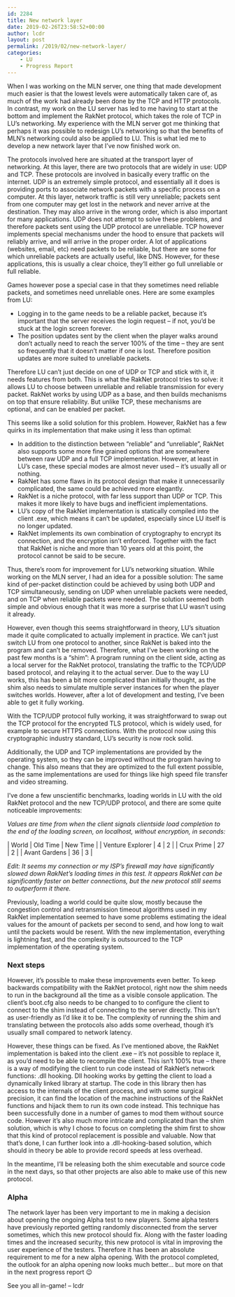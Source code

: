 ```yaml
---
id: 2284
title: New network layer
date: 2019-02-26T23:58:52+00:00
author: lcdr
layout: post
permalink: /2019/02/new-network-layer/
categories:
	- LU
	- Progress Report
---
```

When I was working on the MLN server, one thing that made development much easier is that the lowest levels were automatically taken care of, as much of the work had already been done by the TCP and HTTP protocols. In contrast, my work on the LU server has led to me having to start at the bottom and implement the RakNet protocol, which takes the role of TCP in LU’s networking. My experience with the MLN server got me thinking that perhaps it was possible to redesign LU’s networking so that the benefits of MLN’s networking could also be applied to LU. This is what led me to develop a new network layer that I’ve now finished work on.

The protocols involved here are situated at the transport layer of networking. At this layer, there are two protocols that are widely in use: UDP and TCP. These protocols are involved in basically every traffic on the internet. UDP is an extremely simple protocol, and essentially all it does is providing ports to associate network packets with a specific process on a computer. At this layer, network traffic is still very unreliable; packets sent from one computer may get lost in the network and never arrive at the destination. They may also arrive in the wrong order, which is also important for many applications. UDP does not attempt to solve these problems, and therefore packets sent using the UDP protocol are unreliable. TCP however implements special mechanisms under the hood to ensure that packets will reliably arrive, and will arrive in the proper order. A lot of applications (websites, email, etc) need packets to be reliable, but there are some for which unreliable packets are actually useful, like DNS. However, for these applications, this is usually a clear choice, they’ll either go full unreliable or full reliable.

Games however pose a special case in that they sometimes need reliable packets, and sometimes need unreliable ones. Here are some examples from LU:

* Logging in to the game needs to be a reliable packet, because it’s important that the server receives the login request – if not, you’d be stuck at the login screen forever.
* The position updates sent by the client when the player walks around don’t actually need to reach the server 100% of the time – they are sent so frequently that it doesn’t matter if one is lost. Therefore position updates are more suited to unreliable packets.

Therefore LU can’t just decide on one of UDP or TCP and stick with it, it needs features from both. This is what the RakNet protocol tries to solve: it allows LU to choose between unreliable and reliable transmission for every packet. RakNet works by using UDP as a base, and then builds mechanisms on top that ensure reliability. But unlike TCP, these mechanisms are optional, and can be enabled per packet.

This seems like a solid solution for this problem. However, RakNet has a few quirks in its implementation that make using it less than optimal:

* In addition to the distinction between “reliable” and “unreliable”, RakNet also supports some more fine grained options that are somewhere between raw UDP and a full TCP implementation. However, at least in LU’s case, these special modes are almost never used – it’s usually all or nothing.
* RakNet has some flaws in its protocol design that make it unnecessarily complicated, the same could be achieved more elegantly.
* RakNet is a niche protocol, with far less support than UDP or TCP. This makes it more likely to have bugs and inefficient implementations.
* LU’s copy of the RakNet implementation is statically compiled into the client .exe, which means it can’t be updated, especially since LU itself is no longer updated.
* RakNet implements its own combination of cryptography to encrypt its connection, and the encryption isn’t enforced. Together with the fact that RakNet is niche and more than 10 years old at this point, the protocol cannot be said to be secure.

Thus, there’s room for improvement for LU’s networking situation. While working on the MLN server, I had an idea for a possible solution: The same kind of per-packet distinction could be achieved by using both UDP and TCP simultaneously, sending on UDP when unreliable packets were needed, and on TCP when reliable packets were needed. The solution seemed both simple and obvious enough that it was more a surprise that LU wasn’t using it already.

However, even though this seems straightforward in theory, LU’s situation made it quite complicated to actually implement in practice. We can’t just switch LU from one protocol to another, since RakNet is baked into the program and can’t be removed. Therefore, what I’ve been working on the past few months is a “shim”: A program running on the client side, acting as a local server for the RakNet protocol, translating the traffic to the TCP/UDP based protocol, and relaying it to the actual server. Due to the way LU works, this has been a bit more complicated than initially thought, as the shim also needs to simulate multiple server instances for when the player switches worlds. However, after a lot of development and testing, I’ve been able to get it fully working.

With the TCP/UDP protocol fully working, it was straightforward to swap out the TCP protocol for the encrypted TLS protocol, which is widely used, for example to secure HTTPS connections. With the protocol now using this cryptographic industry standard, LU’s security is now rock solid.

Additionally, the UDP and TCP implementations are provided by the operating system, so they can be improved without the program having to change. This also means that they are optimized to the full extent possible, as the same implementations are used for things like high speed file transfer and video streaming.

I’ve done a few unscientific benchmarks, loading worlds in LU with the old RakNet protocol and the new TCP/UDP protocol, and there are some quite noticeable improvements:

_Values are time from when the client signals clientside load completion to the end of the loading screen, on localhost, without encryption, in seconds:_

| World            | Old Time | New Time |
| Venture Explorer |        4 |        2 |
| Crux Prime       |       27 |        2 |
| Avant Gardens    |       36 |        3 |

_Edit: It seems my connection or my ISP’s firewall may have significantly slowed down RakNet’s loading times in this test. It appears RakNet can be significantly faster on better connections, but the new protocol still seems to outperform it there._

Previously, loading a world could be quite slow, mostly because the congestion control and retransmission timeout algorithms used in my RakNet implementation seemed to have some problems estimating the ideal values for the amount of packets per second to send, and how long to wait until the packets would be resent. With the new implementation, everything is lightning fast, and the complexity is outsourced to the TCP implementation of the operating system.

### Next steps

However, it’s possible to make these improvements even better. To keep backwards compatibility with the RakNet protocol, right now the shim needs to run in the background all the time as a visible console application. The client’s boot.cfg also needs to be changed to to configure the client to connect to the shim instead of connecting to the server directly. This isn’t as user-friendly as I’d like it to be. The complexity of running the shim and translating between the protocols also adds some overhead, though it’s usually small compared to network latency.

However, these things can be fixed. As I’ve mentioned above, the RakNet implementation is baked into the client .exe – it’s not possible to replace it, as you’d need to be able to recompile the client. This isn’t 100% true – there is a way of modifying the client to run code instead of RakNet’s network functions: .dll hooking. Dll hooking works by getting the client to load a dynamically linked library at startup. The code in this library then has access to the internals of the client process, and with some surgical precision, it can find the location of the machine instructions of the RakNet functions and hijack them to run its own code instead. This technique has been successfully done in a number of games to mod them without source code. However it’s also much more intricate and complicated than the shim solution, which is why I chose to focus on completing the shim first to show that this kind of protocol replacement is possible and valuable. Now that that’s done, I can further look into a .dll-hooking-based solution, which should in theory be able to provide record speeds at less overhead.

In the meantime, I’ll be releasing both the shim executable and source code in the next days, so that other projects are also able to make use of this new protocol.

### Alpha

The network layer has been very important to me in making a decision about opening the ongoing Alpha test to new players. Some alpha testers have previously reported getting randomly disconnected from the server sometimes, which this new protocol should fix. Along with the faster loading times and the increased security, this new protocol is vital in improving the user experience of the testers. Therefore it has been an absolute requirement to me for a new alpha opening. With the protocol completed, the outlook for an alpha opening now looks much better… but more on that in the next progress report 😉

See you all in-game!
– lcdr
